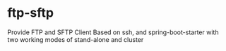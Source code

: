 # ftp-sftp
Provide FTP and SFTP Client Based on ssh, and spring-boot-starter with two working modes of stand-alone and cluster

